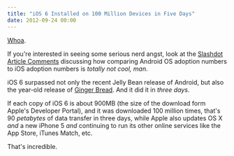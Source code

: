 ```yaml
---
title: "iOS 6 Installed on 100 Million Devices in Five Days"
date: 2012-09-24 00:00
---
```


<import><p><a href="http://www.apple.com/pr/library/2012/09/24iPhone-5-First-Weekend-Sales-Top-Five-Million.html">Whoa</a>.</p>

<p>If you're interested in seeing some serious nerd angst, look at the <a href="http://apple.slashdot.org/story/12/09/23/0036246/ios-6-adoption-tops-25-after-just-48-hours">Slashdot Article Comments</a> discussing how comparing Android OS adoption numbers to iOS adoption numbers is <em>totally not cool, man</em>. </p>

<p>iOS 6 surpassed not only the recent Jelly Bean release of Android, but also the year-old release of <a href="http://www.informationweek.com/development/mobility/android-40-ice-cream-sandwich-adoption-j/240004808">Ginger Bread</a>. And it did it in <em>three days</em>. </p>

<p>If each copy of iOS 6 is about 900MB (the size of the download form Apple's Developer Portal), and it was downloaded 100 million times, that's 90 <em>petabytes</em> of data transfer in three days, while Apple also updates OS X <em>and</em> a new iPhone 5 <em>and</em> continuing to run its other online services like the App Store, iTunes Match, etc. </p>

<p>That's incredible. </p></import>

<!-- more -->

